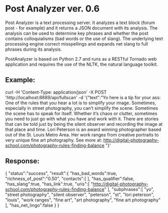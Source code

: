 Post Analyzer ver. 0.6
======================

Post Analyzer is a text processing server. It analyzes a text block (forum post - for example) and it returns a JSON
document with its analysis.  The analysis can be used to determine key phrases and whether the post contains
colloquialisms (bad words or the use of slang).  The underlying text processing engine correct misspellings and expands
net slang to full phrases during its analysis.

PostAnalyzer is based on Python 2.7 and runs as a RESTful Tornado web application and requires the use of the NLTK,
the natural language toolkit.

## Example:
curl -H 'Content-Type: application/json' -X  POST 'http://localhost:8889/api/fullscan' -d '{"text":"Yo here is a tip for your ass: One of the rules that you hear a lot is to simplify your image. Sometimes, especially in street photography, you can’t simplify the scene. Sometimes the scene has to speak for itself. Whether it’s chaos or clutter, sometimes you need to just go with what you have and work with it. There are stories that can be told just by being the silent observer and recording the image at that place and time. Lori Peterson is an award winning photographer based out of the St. Louis Metro Area. Her work ranges from creative portraits to very unique fine art photography. See more at: http://digital-photography-school.com/photography-rules-finding-balance "}'

## Response:
{
   "status":"success",
   "result":{
      "has_bad_words":true,
      "richness_of_post":"0.50",
      "contacts":[
      ],
      "has_qualifier":false,
      "has_slang":true,
      "has_link":true,
      "uris":[
         "http://digital-photography-school.com/photography-rules-finding-balance"
      ],
      "subphrases":[
         "yo",
         "street photography",
         "silent observer",
         "peterson",
         "st",
         "lori peterson",
         "louis",
         "work ranges",
         "fine art",
         "art photography",
         "fine art photography"
      ],
      "has_net_lingo":false
   }
}

